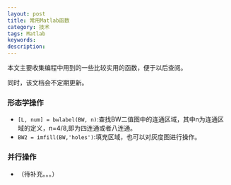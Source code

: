 ```yaml
---
layout: post
title: 常用Matlab函数
category: 技术
tags: Matlab
keywords: 
description: 
---
```


本文主要收集编程中用到的一些比较实用的函数，便于以后查阅。
		
同时，该文档会不定期更新。
		

### 形态学操作

- `[L, num] = bwlabel(BW, n)`:查找BW二值图中的连通区域，其中n为连通区域的定义，n=4/8,即为四连通或者八连通。
- `BW2 = imfill(BW,'holes')`:填充区域，也可以对灰度图进行操作。

### 并行操作

- （待补充。。。）
